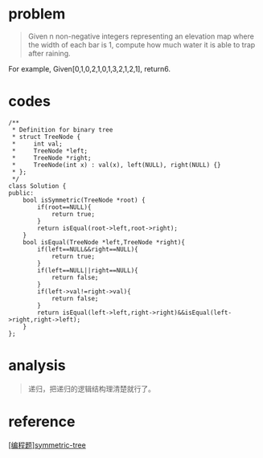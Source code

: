 # problem
>Given n non-negative integers representing an elevation map where the width of each bar is 1, compute how much water it is able to trap after raining.

For example, 
Given[0,1,0,2,1,0,1,3,2,1,2,1], return6.


# codes
```
/**
 * Definition for binary tree
 * struct TreeNode {
 *     int val;
 *     TreeNode *left;
 *     TreeNode *right;
 *     TreeNode(int x) : val(x), left(NULL), right(NULL) {}
 * };
 */
class Solution {
public:
    bool isSymmetric(TreeNode *root) {
        if(root==NULL){
            return true;
        }
        return isEqual(root->left,root->right);
    }
    bool isEqual(TreeNode *left,TreeNode *right){
        if(left==NULL&&right==NULL){
            return true;
        }
        if(left==NULL||right==NULL){
            return false;
        }
        if(left->val!=right->val){
            return false;
        }
        return isEqual(left->left,right->right)&&isEqual(left->right,right->left);
    }
};

```

# analysis
>递归，把递归的逻辑结构理清楚就行了。
# reference
[[编程题]symmetric-tree][1]

[1]: https://www.nowcoder.com/questionTerminal/1b0b7f371eae4204bc4a7570c84c2de1


